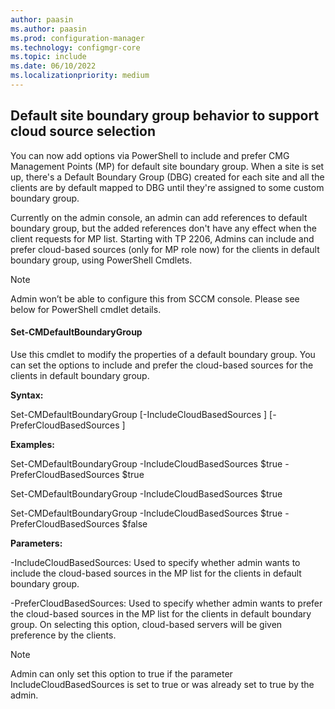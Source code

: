 ```yaml
---
author: paasin
ms.author: paasin
ms.prod: configuration-manager
ms.technology: configmgr-core
ms.topic: include
ms.date: 06/10/2022
ms.localizationpriority: medium
---
```


## <a name="bkmk_anchor"></a> Default site boundary group behavior to support cloud source selection
<!--10674394-->
You can now add options via PowerShell to include and prefer CMG Management Points (MP) for default site boundary group. When a site is set up, there's a Default Boundary Group (DBG) created for each site and all the clients are by default mapped to DBG until they're assigned to some custom boundary group. 

Currently on the admin console, an admin can add references to default boundary group, but the added references don't have any effect when the client requests for MP list. Starting with TP 2206, Admins can include and prefer cloud-based sources (only for MP role now) for the clients in default boundary group, using PowerShell Cmdlets.  

> [!NOTE]
> Admin won’t be able to configure this from SCCM console. Please see below for PowerShell cmdlet details. 

#### Set-CMDefaultBoundaryGroup 

Use this cmdlet to modify the properties of a default boundary group. You can set the options to include and prefer the cloud-based sources for the clients in default boundary group. 

**Syntax:**  

Set-CMDefaultBoundaryGroup [-IncludeCloudBasedSources <Boolean>] [-PreferCloudBasedSources <Boolean>] 

**Examples:**

Set-CMDefaultBoundaryGroup -IncludeCloudBasedSources $true -PreferCloudBasedSources $true 

Set-CMDefaultBoundaryGroup -IncludeCloudBasedSources $true 

Set-CMDefaultBoundaryGroup -IncludeCloudBasedSources $true -PreferCloudBasedSources $false 

**Parameters:**

-IncludeCloudBasedSources: Used to specify whether admin wants to include the cloud-based sources in the MP list for the clients in default boundary group. 

-PreferCloudBasedSources: Used to specify whether admin wants to prefer the cloud-based sources in the MP list for the clients in default boundary group. On selecting this option, cloud-based servers will be given preference by the clients. 

> [!NOTE]
> Admin can only set this option to true if the parameter IncludeCloudBasedSources is set to true or was already set to true by the admin. 
